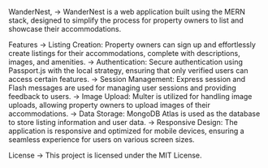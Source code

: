 WanderNest,
-> WanderNest is a web application built using the MERN stack, designed to simplify the process for property owners to list and showcase their accommodations.

Features
-> Listing Creation: Property owners can sign up and effortlessly create listings for their accommodations, complete with descriptions, images, and amenities.
-> Authentication: Secure authentication using Passport.js with the local strategy, ensuring that only verified users can access certain features.
-> Session Management: Express session and Flash messages are used for managing user sessions and providing feedback to users.
-> Image Upload: Multer is utilized for handling image uploads, allowing property owners to upload images of their accommodations.
-> Data Storage: MongoDB Atlas is used as the database to store listing information and user data.
-> Responsive Design: The application is responsive and optimized for mobile devices, ensuring a seamless experience for users on various screen sizes.

License
-> This project is licensed under the MIT License.
